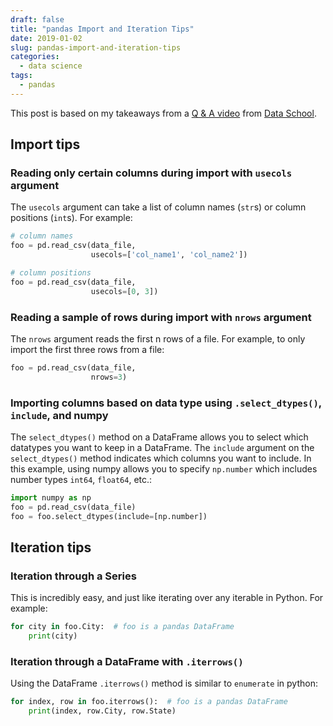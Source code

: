 ```yaml
---
draft: false
title: "pandas Import and Iteration Tips"
date: 2019-01-02
slug: pandas-import-and-iteration-tips
categories:
  - data science
tags:
  - pandas
---
```


This post is based on my takeaways from a [Q & A video](https://youtu.be/B-r9VuK80dk)
from [Data School](https://www.dataschool.io/).

## Import tips

### Reading only certain columns during import with `usecols` argument
The `usecols` argument can take a list of column names (`str`s) or column 
positions (`int`s). For example:

```python
# column names
foo = pd.read_csv(data_file,
                  usecols=['col_name1', 'col_name2'])
```

```python
# column positions
foo = pd.read_csv(data_file,
                  usecols=[0, 3])
```

### Reading a sample of rows during import with `nrows` argument
The `nrows` argument reads the first n rows of a file. For example, to only 
import the first three rows from a file:

```python
foo = pd.read_csv(data_file,
                  nrows=3)
```

### Importing columns based on data type using `.select_dtypes()`, `include`,  and numpy
The `select_dtypes()` method on a DataFrame allows you to select which 
datatypes you want to keep in a DataFrame. The `include` argument on the 
`select_dtypes()` method indicates which columns you want to include. 
In this example, using numpy allows you to specify `np.number` which includes 
number types `int64`, `float64`, etc.:

```python
import numpy as np
foo = pd.read_csv(data_file)
foo = foo.select_dtypes(include=[np.number])
```

## Iteration tips

### Iteration through a Series
This is incredibly easy, and just like iterating over any iterable in Python.
 For example:

```python
for city in foo.City:  # foo is a pandas DataFrame
    print(city)
```

### Iteration through a DataFrame with `.iterrows()`
Using the DataFrame `.iterrows()` method is similar to `enumerate` in python:

```python
for index, row in foo.iterrows():  # foo is a pandas DataFrame
    print(index, row.City, row.State)
```